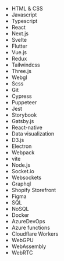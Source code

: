 - HTML & CSS
- Javascript
- Typescript
- React
- Next.js
- Svelte
- Flutter
- Vue.js
- Redux
- Tailwindcss
- Three.js
- Webgl
- Scss
- Git
- Cypress
- Puppeteer
- Jest
- Storybook
- Gatsby.js
- React-native
- Data visualization
- D3.js
- Electron
- Webpack
- vite
- Node.js
- Socket.io
- Websockets
- Graphql
- Shopify Storefront
- Figma
- SQL
- NoSQL
- Docker
- AzureDevOps
- Azure functions
- Cloudflare Workers
- WebGPU
- WebAssembly
- WebRTC

